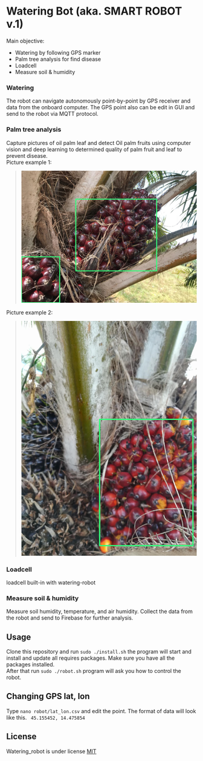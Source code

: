 # Watering Bot (aka. SMART ROBOT v.1)

Main objective:

* Watering by following GPS marker
* Palm tree analysis for find disease 
* Loadcell
* Measure soil & humidity

### Watering

The robot can navigate autonomously point-by-point by GPS receiver and data from the onboard computer.
The GPS point also can be edit in GUI and send to the robot via MQTT protocol.

### Palm tree analysis

Capture pictures of oil palm leaf and detect Oil palm fruits using computer vision and deep learning to determined quality of palm fruit and leaf to prevent disease.<br>
Picture example 1:
 > <img src="images/tf_palm.jpg" width="600">
Picture example 2:
 > <img src="images/tf_palm_2.jpg" width="600">

### Loadcell

loadcell built-in with watering-robot

### Measure soil & humidity

Measure soil humidity, temperature, and air humidity. Collect the data from the robot and send to Firebase for further analysis.  

## Usage

Clone this repository and run ```sudo ./install.sh``` the program will start and install and update all requires packages. Make sure you have all the packages installed.<br>
After that run ```sudo ./robot.sh``` program will ask you how to control the robot.

## Changing GPS lat, lon 

Type ```nano robot/lat_lon.csv``` and edit the point. The format of data will look like this. ``` 45.155452, 14.475854```

## License

Watering_robot is under license [MIT](https://github.com/kanokkorn/watering_robot/blob/master/LICENSE)
